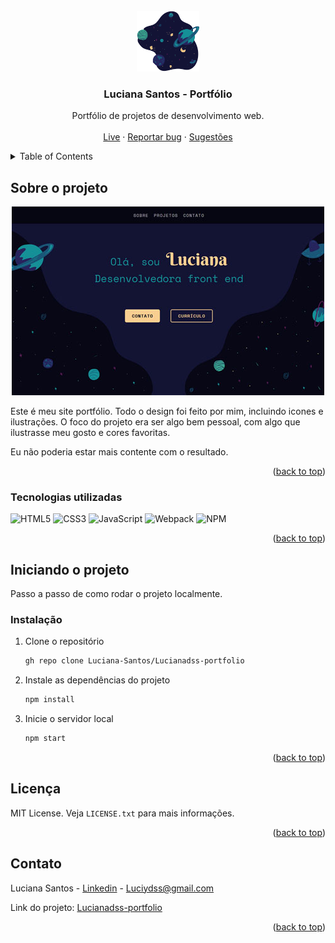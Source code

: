 <div id="top"></div>
<!--
*** Thanks for checking out the Best-README-Template. If you have a suggestion
*** that would make this better, please fork the repo and create a pull request
*** or simply open an issue with the tag "enhancement".
*** Don't forget to give the project a star!
*** Thanks again! Now go create something AMAZING! :D
-->

<!-- PROJECT SHIELDS -->
<!--
*** I'm using markdown "reference style" links for readability.
*** Reference links are enclosed in brackets [ ] instead of parentheses ( ).
*** See the bottom of this document for the declaration of the reference variables
*** for contributors-url, forks-url, etc. This is an optional, concise syntax you may use.
*** https://www.markdownguide.org/basic-syntax/#reference-style-links
-->

<!-- PROJECT LOGO -->
<br />
<div align="center">
  <a href="https://github.com/othneildrew/Best-README-Template">
    <img src="https://github.com/Luciana-Santos/Lucianadss-portfolio/blob/main/src/assets/img/contato-img.png?raw=true" alt="Logo" width="100">
  </a>

  <h3 align="center">Luciana Santos - Portfólio</h3>

  <p align="center">
    Portfólio de projetos de desenvolvimento web.
    <br />
    <br />
    <a href="https://lucianadss.netlify.app/">Live</a>
    ·
    <a href="https://github.com/Luciana-Santos/Lucianadss-portfolio/issues">Reportar bug</a>
    ·
    <a href="https://github.com/Luciana-Santos/Lucianadss-portfolio/issues">Sugestões</a>
  </p>
</div>

<!-- TABLE OF CONTENTS -->
<details>
  <summary>Table of Contents</summary>
  <ol>
    <li>
      <a href="#sobre-o-projeto">Sobre o projeto</a>
      <ul>
        <li><a href="#tecnologias-utilizadas">Tecnologias utilizadas</a></li>
      </ul>
    </li>
    <li>
      <a href="#iniciando-o-projeto">Iniciando o projeto</a>
      <ul>
        <li><a href="#instalação">Instalação</a></li>
      </ul>
    </li>
    <li><a href="#licença">Licença</a></li>
    <li><a href="#contato">Contato</a></li>
  </ol>
</details>

<!-- ABOUT THE PROJECT -->

## Sobre o projeto

<div align="center">
    <img src="https://github.com/Luciana-Santos/Lucianadss-portfolio/blob/main/src/assets/img/portfolio-preview.jpg?raw=true">
</div>

Este é meu site portfólio.
Todo o design foi feito por mim, incluindo icones e ilustrações.
O foco do projeto era ser algo bem pessoal, com algo que ilustrasse meu gosto e cores favoritas.

Eu não poderia estar mais contente com o resultado.

<p align="right">(<a href="#top">back to top</a>)</p>

### Tecnologias utilizadas

![HTML5](https://img.shields.io/badge/html5-%23E34F26.svg?style=for-the-badge&logo=html5&logoColor=white)
![CSS3](https://img.shields.io/badge/css3-%231572B6.svg?style=for-the-badge&logo=css3&logoColor=white)
![JavaScript](https://img.shields.io/badge/javascript-%23323330.svg?style=for-the-badge&logo=javascript&logoColor=%23F7DF1E)
![Webpack](https://img.shields.io/badge/webpack-%238DD6F9.svg?style=for-the-badge&logo=webpack&logoColor=black)
![NPM](https://img.shields.io/badge/NPM-%23000000.svg?style=for-the-badge&logo=npm&logoColor=white)

<p align="right">(<a href="#top">back to top</a>)</p>

<!-- GETTING STARTED -->

## Iniciando o projeto

Passo a passo de como rodar o projeto localmente.

### Instalação

1. Clone o repositório
   ```sh
   gh repo clone Luciana-Santos/Lucianadss-portfolio
   ```
2. Instale as dependências do projeto
   ```sh
   npm install
   ```
3. Inicie o servidor local
   ```js
   npm start
   ```

<p align="right">(<a href="#top">back to top</a>)</p>

<!-- LICENSE -->

## Licença

MIT License. Veja `LICENSE.txt` para mais informações.

<p align="right">(<a href="#top">back to top</a>)</p>

<!-- CONTACT -->

## Contato

Luciana Santos - [Linkedin](https://www.linkedin.com/in/luciana-dss/) - Luciydss@gmail.com

Link do projeto: [Lucianadss-portfolio](https://github.com/Luciana-Santos/Lucianadss-portfolio)

<p align="right">(<a href="#top">back to top</a>)</p>

<!-- MARKDOWN LINKS & IMAGES -->
<!-- https://www.markdownguide.org/basic-syntax/#reference-style-links -->

[contributors-shield]: https://img.shields.io/github/contributors/othneildrew/Best-README-Template.svg?style=for-the-badge
[contributors-url]: https://github.com/othneildrew/Best-README-Template/graphs/contributors
[forks-shield]: https://img.shields.io/github/forks/othneildrew/Best-README-Template.svg?style=for-the-badge
[forks-url]: https://github.com/othneildrew/Best-README-Template/network/members
[stars-shield]: https://img.shields.io/github/stars/othneildrew/Best-README-Template.svg?style=for-the-badge
[stars-url]: https://github.com/othneildrew/Best-README-Template/stargazers
[issues-shield]: https://img.shields.io/github/issues/othneildrew/Best-README-Template.svg?style=for-the-badge
[issues-url]: https://github.com/othneildrew/Best-README-Template/issues
[license-shield]: https://img.shields.io/github/license/othneildrew/Best-README-Template.svg?style=for-the-badge
[license-url]: https://github.com/othneildrew/Best-README-Template/blob/master/LICENSE.txt
[linkedin-shield]: https://img.shields.io/badge/-LinkedIn-black.svg?style=for-the-badge&logo=linkedin&colorB=555
[linkedin-url]: https://linkedin.com/in/othneildrew
